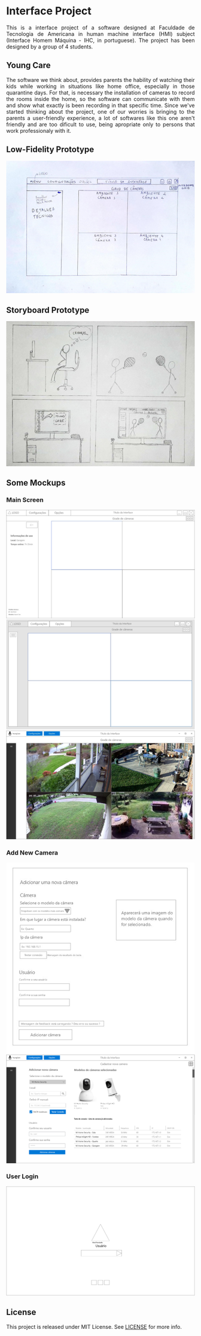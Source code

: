 # Interface Project
<p align="justify">
  This is a interface project of a software designed at Faculdade de Tecnologia de Americana in human machine interface (HMI) subject
  (Interface Homem Máquina - IHC, in portuguese). The project has been designed by a group of 4 students.
</p>
 
## Young Care
<p align="justify">
  The software we think about, provides parents the hability of watching their kids while working in situations like home office, especially in those
  quarantine days. For that, is necessary the installation of cameras to record the rooms inside the home, so the software can communicate with them
  and show what exactly is been recording in that specific time.
  Since we've started thinking about the project, one of our worries is bringing to the parents a user-friendly experience, a lot of softwares like this
  one aren't friendly and are too dificult to use, being apropriate only to persons that work professionaly with it.
</p>
  
## Low-Fidelity Prototype

![Low Fidelity](docs/images/low-fidelity.jpg?raw=true)


## Storyboard Prototype

![Storyboard](docs/images/storyboard.jpg?raw=true)

## Some Mockups
### Main Screen 
![Mockup-1](docs/images/mockup-1.jpeg)
![Mockup-2](docs/images/mockup-2.jpeg)
![Mockup-3](docs/images/mockup-3.jpeg)

### Add New Camera
![Add-new-camera](docs/images/mockup-4.jpeg)
![Add-new-camera](docs/images/mockup-5.png)


### User Login
![User-Login](docs/images/mockup-6.png)

## License
This project is released under MIT License. See [LICENSE](LICENSE) for more info.
